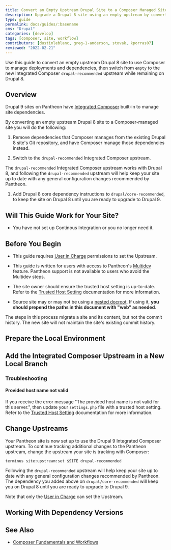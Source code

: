 ```yaml
---
title: Convert an Empty Upstream Drupal Site to a Composer Managed Site
description: Upgrade a Drupal 8 site using an empty upstream by converting it to a Composer-managed Drupal 8 site on the new Integrated Composer framework. 
type: guide
permalink: docs/guides/:basename
cms: "Drupal"
categories: [develop]
tags: [composer, site, workflow]
contributors: [dustinleblanc, greg-1-anderson, stovak, kporras07]
reviewed: "2022-02-21"
---
```


Use this guide to convert an empty upstream Drupal 8 site to use Composer to manage deployments and dependencies, then switch from `empty` to the new Integrated Composer `drupal-recommended` upstream while remaining on Drupal 8.

## Overview

Drupal 9 sites on Pantheon have [Integrated Composer](/integrated-composer) built-in to manage site dependencies.

By converting an empty upstream Drupal 8 site to a Composer-managed site you will do the following: 

1. Remove dependencies that Composer manages from the existing Drupal 8 site's Git repository, and have Composer manage those dependencies instead.

1. Switch to the `drupal-recommended` Integrated Composer upstream.

The `drupal-recommended` Integrated Composer upstream works with Drupal 8, and following the `drupal-recommended` upstream will help keep your site up to date with any general configuration changes recommended by Pantheon.

1. Add Drupal 8 core dependency instructions to `drupal/core-recommended`, to keep the site on Drupal 8 until you are ready to upgrade to Drupal 9.

## Will This Guide Work for Your Site?

<Partial file="drupal-9/upgrade-site-requirements-from-empty.md" />

- You have not set up Continous Integration or you no longer need it. 

## Before You Begin

- This guide requires [User in Charge](/change-management#site-level-roles-and-permissions) permissions to set the Upstream.

- This guide is written for users with access to Pantheon's [Multidev](/multidev) feature. Pantheon support is not available to users who avoid the Multidev steps.

- The site owner should ensure the trusted host setting is up-to-date. Refer to the [Trusted Host Setting](/settings-php#trusted-host-setting) documentation for more information.

- Source site may or may not be using a [nested docroot](https://pantheon.io/docs/nested-docroot). If using it, **you should prepend the paths in this document with "web" as needed**.

<Alert title="Note" type="info">

  The steps in this process migrate a site and its content, but not the commit history. The new site will not maintain the site's existing commit history.

</Alert>


## Prepare the Local Environment

<Partial file="drupal-9/prepare-local-environment-no-clone.md" />

## Add the Integrated Composer Upstream in a New Local Branch

<Partial file="drupal-8-convert-to-composer-from-empty.md" />

### Troubleshooting

#### Provided host name not valid

If you receive the error message "The provided host name is not valid for this server.", then update your `settings.php` file with a trusted host setting. Refer to the [Trusted Host Setting](/settings-php#trusted-host-setting) documentation for more information.

## Change Upstreams

Your Pantheon site is now set up to use the Drupal 9 Integrated Composer upstream. To continue tracking additional changes to the Pantheon upstream, change the upstream your site is tracking with Composer:

```bash{promptUser:user}
terminus site:upstream:set $SITE drupal-recommended
```

Following the `drupal-recommended` upstream will help keep your site up to date with any general configuration changes recommended by Pantheon. The dependency you added above on `drupal/core-recommended` will keep you on Drupal 8 until you are ready to upgrade to Drupal 9.

Note that only the [User in Charge](/change-management#site-level-roles-and-permissions) can set the Upstream.

## Working With Dependency Versions

<Partial file="composer-updating.md" />

## See Also

- [Composer Fundamentals and Workflows](/composer)
